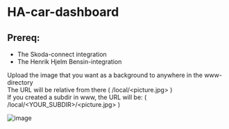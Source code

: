 # HA-car-dashboard

## Prereq:
- The Skoda-connect integration
- The Henrik Hjelm Bensin-integration

Upload the image that you want as a background to anywhere in the www-directory  
The URL will be relative from there ( /local/<picture.jpg> )  
If you created a subdir in www, the URL will be: ( /local/<YOUR_SUBDIR>/<picture.jpg> )

![image](https://github.com/ice413/HA-car-dashboard/assets/48346158/98fe69f3-d9d5-40d9-bc42-879efb8e189d)

